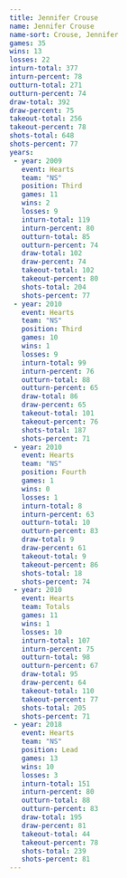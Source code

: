 ```yaml
---
title: Jennifer Crouse
name: Jennifer Crouse
name-sort: Crouse, Jennifer
games: 35
wins: 13
losses: 22
inturn-total: 377
inturn-percent: 78
outturn-total: 271
outturn-percent: 74
draw-total: 392
draw-percent: 75
takeout-total: 256
takeout-percent: 78
shots-total: 648
shots-percent: 77
years:
 - year: 2009
   event: Hearts
   team: "NS"
   position: Third
   games: 11
   wins: 2
   losses: 9
   inturn-total: 119
   inturn-percent: 80
   outturn-total: 85
   outturn-percent: 74
   draw-total: 102
   draw-percent: 74
   takeout-total: 102
   takeout-percent: 80
   shots-total: 204
   shots-percent: 77
 - year: 2010
   event: Hearts
   team: "NS"
   position: Third
   games: 10
   wins: 1
   losses: 9
   inturn-total: 99
   inturn-percent: 76
   outturn-total: 88
   outturn-percent: 65
   draw-total: 86
   draw-percent: 65
   takeout-total: 101
   takeout-percent: 76
   shots-total: 187
   shots-percent: 71
 - year: 2010
   event: Hearts
   team: "NS"
   position: Fourth
   games: 1
   wins: 0
   losses: 1
   inturn-total: 8
   inturn-percent: 63
   outturn-total: 10
   outturn-percent: 83
   draw-total: 9
   draw-percent: 61
   takeout-total: 9
   takeout-percent: 86
   shots-total: 18
   shots-percent: 74
 - year: 2010
   event: Hearts
   team: Totals
   games: 11
   wins: 1
   losses: 10
   inturn-total: 107
   inturn-percent: 75
   outturn-total: 98
   outturn-percent: 67
   draw-total: 95
   draw-percent: 64
   takeout-total: 110
   takeout-percent: 77
   shots-total: 205
   shots-percent: 71
 - year: 2018
   event: Hearts
   team: "NS"
   position: Lead
   games: 13
   wins: 10
   losses: 3
   inturn-total: 151
   inturn-percent: 80
   outturn-total: 88
   outturn-percent: 83
   draw-total: 195
   draw-percent: 81
   takeout-total: 44
   takeout-percent: 78
   shots-total: 239
   shots-percent: 81
---
```

